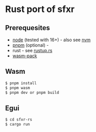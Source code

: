# Rust port of sfxr

## Prerequesites

 - [node](https://nodejs.org/en/) (tested with 16+) - also see [nvm](https://github.com/nvm-sh/nvm)
 - [pnpm](https://pnpm.io/) (optional) -
 - rust - see [rustup.rs](https://rustup.rs/)
 - [wasm-pack](https://github.com/rustwasm/wasm-pack)

## Wasm

```bash
$ pnpm install
$ pnpm wasm
$ pnpm dev or pnpm build
```

## Egui

```bash
$ cd sfxr-rs
$ cargo run
```